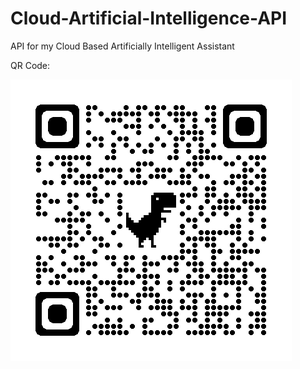 # Cloud-Artificial-Intelligence-API
API for my Cloud Based Artificially Intelligent Assistant

QR Code:

![alt text](/oneai-cloud-qr.png)
